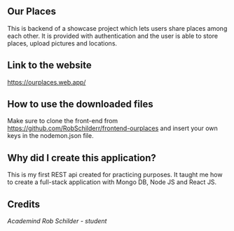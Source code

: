 ## Our Places

This is backend of a showcase project which lets users share places among each other. It is provided with authentication and the user is able to store places, upload pictures and locations. 


## Link to the website

https://ourplaces.web.app/

## How to use the downloaded files

Make sure to clone the front-end from https://github.com/RobSchilderr/frontend-ourplaces and insert your own keys in the nodemon.json file.  

## Why did I create this application?

This is my first REST api created for practicing purposes. It taught me how to create a full-stack application with Mongo DB, Node JS and React JS. 

## Credits

*Academind*
*Rob Schilder - student*





